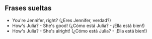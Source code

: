 ## Frases sueltas

- You're Jennifer, right? (¿Eres Jennifer, verdad?)
- How's Julia? - She's good! (¿Cómo está Julia? - ¡Ella está bien!)
- How's Julia? - She's alright! (¿Cómo está Julia? - ¡Ella está bien!)
